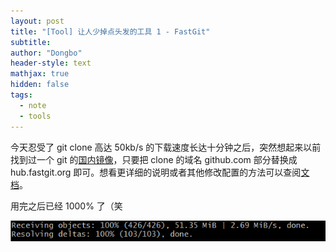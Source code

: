 ```yaml
---
layout: post
title: "[Tool] 让人少掉点头发的工具 1 - FastGit"
subtitle: 
author: "Dongbo"
header-style: text
mathjax: true
hidden: false
tags:
  - note
  - tools
---
```


今天忍受了 git clone 高达 50kb/s 的下载速度长达十分钟之后，突然想起来以前找到过一个 git 的[国内镜像](1)，只要把 clone 的域名 github.com 部分替换成 hub.fastgit.org 即可。想看更详细的说明或者其他修改配置的方法可以查阅[文档](2)。

用完之后已经 1000% 了（笑

![fastgit.org speed](/img/in-post/post-fastgit/download-speed.png)



[1]: http://fastgit.org/
[2]: https://doc.fastgit.org/zh-cn/guide.html#web-%E7%9A%84%E4%BD%BF%E7%94%A8